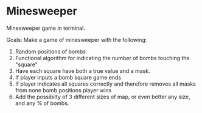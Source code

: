 # Minesweeper
Minesweeper game in terminal.

Goals: Make a game of minesweeper with the following:
1. Random positions of bombs
2. Functional algorithm for indicating the number of bombs touching the "square"
3. Have each square have both a true value and a mask.
4. If player inputs a bomb square game ends
5. If player indicates all squares correctly and therefore removes all masks from none bomb positions player wins
6. Add the possibilty of 3 different sizes of map, or even better any size, and any % of bombs.
